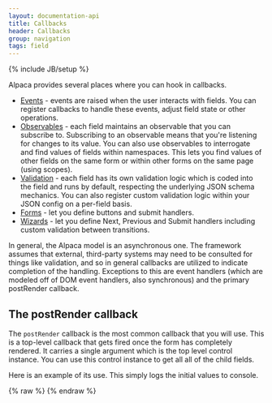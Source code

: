 ```yaml
---
layout: documentation-api
title: Callbacks
header: Callbacks
group: navigation
tags: field
---
```

{% include JB/setup %}

Alpaca provides several places where you can hook in callbacks.

* <a href="events.html">Events</a> - events are raised when the user interacts with fields.  You can register callbacks
to handle these events, adjust field state or other operations.
* <a href="observables.html">Observables</a> - each field maintains an observable that you can subscribe to.
Subscribing to an observable means that you're listening for changes to its value.  You can also use observables to
interrogate and find values of fields within namespaces.  This lets you find values of other fields on the same form
or within other forms on the same page (using scopes).
* <a href="validation.html">Validation</a> - each field has its own validation logic which is coded into the field
and runs by default, respecting the underlying JSON schema mechanics.  You can also register custom validation logic
within your JSON config on a per-field basis.
* <a href="forms.html">Forms</a> - let you define buttons and submit handlers.
* <a href="wizards.html">Wizards</a> - let you define Next, Previous and Submit handlers including custom validation
between transitions.

In general, the Alpaca model is an asynchronous one.  The framework assumes that external, third-party systems may need
to be consulted for things like validation, and so in general callbacks are utilized to indicate completion of the
handling.  Exceptions to this are event handlers (which are modeled off of DOM event handlers, also synchronous) and
the primary postRender callback.

## The postRender callback

The <code>postRender</code> callback is the most common callback that you will use.  This is a top-level callback that
gets fired once the form has completely rendered.  It carries a single argument which is the top level control instance.
You can use this control instance to get all all of the child fields.

Here is an example of its use.  This simply logs the initial values to console.

<div id="field1"> </div>
{% raw %}
<script type="text/javascript" id="field1-script">
$("#field1").alpaca({
    "schema": {
        "type": "object",
        "properties": {
            "name": {
                "type": "string"
            },
            "job": {
                "type": "string"
            }
        }
    },
    "options": {
        "fields": {
            "name": {
                "label": "Name"
            },
            "job": {
                "label": "Job"
            }
        }
    },
    "data": {
        "name": "John McClane",
        "job": "Police Officer"
    },
    "postRender": function(control)
    {
        var nameField = control.childrenByPropertyId["name"];
        var jobField = control.childrenByPropertyId["job"];

        console.log("Welcome aboard, " + jobField.getValue() + " " + nameField.getValue());
    }
});
</script>
{% endraw %}

